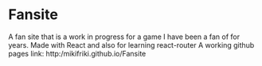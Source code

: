 # Fansite
A fan site that is a work in progress for a game I have been a fan of for years. Made with React and also for learning react-router
A working github pages link: <a>http:/mikifriki.github.io/Fansite</a>
